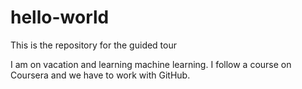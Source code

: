 # hello-world
This is the repository for the guided tour

I am on vacation and learning machine learning. I follow a course on Coursera and we have to work with GitHub.
